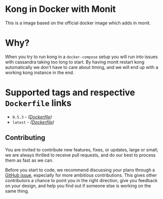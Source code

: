 # Kong in Docker with Monit

This is a image based on the official docker image which adds in monit.

# Why?

When you try to run kong in a `docker-compose` setup you will run into issues with cassandra taking too long to start.  By having monit restart kong automatically we don't have to care about timing, and we will end up with a working kong instance in the end.

# Supported tags and respective `Dockerfile` links

- `0.5.3` - *([Dockerfile](https://github.com/articulate/docker-kong-monit/blob/0.5.3/Dockerfile))*
- `latest` - *([Dockerfile](https://github.com/articulate/docker-kong-monit/blob/0.5.3/Dockerfile))*

## Contributing

You are invited to contribute new features, fixes, or updates, large or small; we are always thrilled to receive pull requests, and do our best to process them as fast as we can.

Before you start to code, we recommend discussing your plans through a [GitHub issue][github-new-issue], especially for more ambitious contributions. This gives other contributors a chance to point you in the right direction, give you feedback on your design, and help you find out if someone else is working on the same thing.

[github-new-issue]: https://github.com/articulate/docker-kong-monit/issues/new
